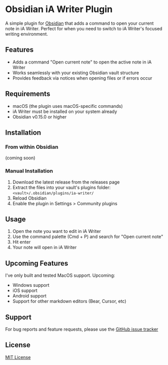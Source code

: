 # Obsidian iA Writer Plugin

A simple plugin for [Obsidian](https://obsidian.md) that adds a command to open your current note in iA Writer. Perfect for when you need to switch to iA Writer's focused writing environment.

## Features

- Adds a command "Open current note" to open the active note in iA Writer
- Works seamlessly with your existing Obsidian vault structure
- Provides feedback via notices when opening files or if errors occur

## Requirements

- macOS (the plugin uses macOS-specific commands)
- iA Writer must be installed on your system already
- Obsidian v0.15.0 or higher

## Installation

### From within Obsidian
(coming soon)

### Manual Installation

1. Download the latest release from the releases page
2. Extract the files into your vault's plugins folder: `<vault>/.obsidian/plugins/ia-writer/`
3. Reload Obsidian
4. Enable the plugin in Settings > Community plugins

## Usage

1. Open the note you want to edit in iA Writer
2. Use the command palette (Cmd + P) and search for "Open current note"
3. Hit enter
4. Your note will open in iA Writer

## Upcoming Features

I've only built and tested MacOS support. Upcoming:

- Windows support
- iOS support
- Android support
- Support for other markdown editors (Bear, Cursor, etc)

## Support
For bug reports and feature requests, please use the [GitHub issue tracker](https://github.com/seanrose/obsidian-ia-writer/issues)

## License

[MIT License](LICENSE)
